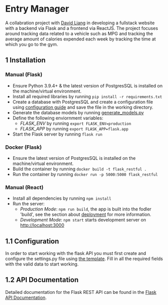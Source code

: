 # Entry Manager
A collabration project with [David Liang](https://github.com/davidliang2019) in developing a fullstack website with a backend via Flask and a frontend via ReactJS. The project focuses around tracking data related to a vehicle such as MPG and tracking the average amount of calories expended each week by tracking the time at which you go to the gym.

## 1 Installation
### Manual (Flask)
 - Ensure Python 3.9.4+ & the latest version of PostgresSQL is installed on the machine/virtual environment.
 - Install all required libraries by running `pip install -r requirements.txt`
 - Create a database with PostgresSQL and create a configuration file using [configuration guide](#configuration) and save the file in the working directory.
 - Generate the database models by running [generate_models.py](flask/generate_models.py)
 - Define the following enviornment variables:
   - *FLASK_ENV* by running `export FLASK_ENV=production`
   - *FLASK_APP* by running `export FLASK_APP=flask.app`
 - Start the Flask server by running `flask run`

### Docker (Flask)
- Ensure the latest version of PostgresSQL is installed on the machine/virtual environment.
- Build the container by running `docker build -t flask_restful .`
- Run the container by running `docker run -p 5000:5000 flask_restful`

### Manual (React)
- Install all dependencies by running `npm install`
- Run the server:
   - *Production Mode*: `npm run build`, the app is built into the fodler 'build', see the section about [deployment](https://facebook.github.io/create-react-app/docs/deployment) for more information.
   - *Development Mode*: `npm start` starts development server on [http://localhost:3000](http://localhost:3000) 
## 1.1 Configuration
In order to start working with the flask API you must first create and configure the settings.py file using [the template](.sample/settings.py). Fill in all the required fields with the valid data to start working.

## 1.2 API Documentation
Detailed documentation for the Flask REST API can be found in the [Flask API Documentation](API_DOCS.md).
